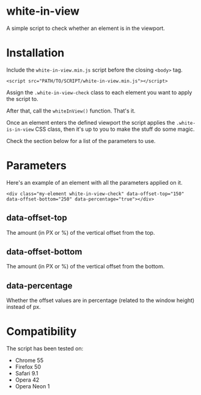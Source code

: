 # white-in-view
A simple script to check whether an element is in the viewport.

# Installation
Include the `white-in-view.min.js` script before the closing `<body>` tag.
```
<script src="PATH/TO/SCRIPT/white-in-view.min.js"></script>
```
Assign the `.white-in-view-check` class to each element you want to apply the script to.

After that, call the `whiteInView()` function. That's it.

Once an element enters the defined viewport the script applies the `.white-is-in-view` CSS class, then it's up to you to make the stuff do some magic.

Check the section below for a list of the parameters to use.

# Parameters

Here's an example of an element with all the parameters applied on it.
```
<div class="my-element white-in-view-check" data-offset-top="150" data-offset-bottom="250" data-percentage="true"></div>
```

## data-offset-top
The amount (in PX or %) of the vertical offset from the top.

## data-offset-bottom
The amount (in PX or %) of the vertical offset from the bottom.

## data-percentage
Whether the offset values are in percentage (related to the window height) instead of px.

# Compatibility
The script has been tested on:

- Chrome 55
- Firefox 50
- Safari 9.1
- Opera 42
- Opera Neon 1